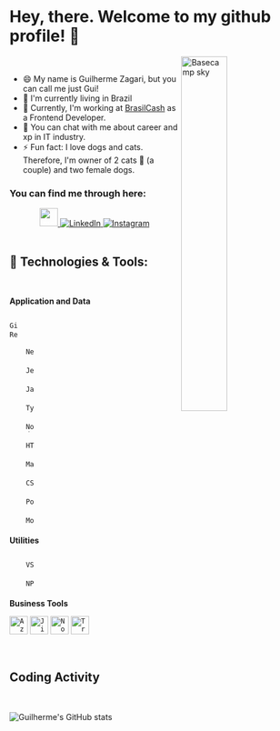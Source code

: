 # Hey, there. Welcome to my github profile! :wave:

<img align="right" width="40%" src="https://media.giphy.com/media/YxdQy6Vxbvb44/giphy.gif" alt="Basecamp sky" />

<!-- <img src="https://camo.githubusercontent.com/e8e7b06ecf583bc040eb60e44eb5b8e0ecc5421320a92929ce21522dbc34c891/68747470733a2f2f6d656469612e67697068792e636f6d2f6d656469612f6876524a434c467a6361737252346961377a2f67697068792e676966" width="30px" data-canonical-src="https://media.giphy.com/media/hvRJCLFzcasrR4ia7z/giphy.gif" style="max-width:100%;"> -->
<br/>

- 😄 My name is Guilherme Zagari, but you can call me just Gui!
- 🚩 I'm currently living in Brazil
- 🔭 Currently, I'm working at [BrasilCash](https://www.brasilcash.com.br/) as a Frontend Developer.
- 💬 You can chat with me about career and xp in IT industry.
- ⚡ Fun fact: I love dogs and cats. Therefore, I'm owner of 2 cats :paw_prints: (a couple) and two female dogs.

### You can find me through here:

<div align="center">
<a href="https://guizagari.vercel.app/" target="_blank"  rel="nofollow">
	<img src="https://user-images.githubusercontent.com/62578862/175121846-d4f25edd-bc47-4bd1-8eb5-ac0e1acf8f7b.svg" alt="medium" data-canonical-src="https://user-images.githubusercontent.com/62578862/175121846-d4f25edd-bc47-4bd1-8eb5-ac0e1acf8f7b.svg" style="color:white" width="32" height="32">
</a>
<a href="https://www.linkedin.com/in/guilherme-batalha-2b913448/" target="_blank"  rel="nofollow">
	<img src="https://camo.githubusercontent.com/1598532a3542326fff0ea5e0481f39287c1a1a201b07b4fff95c5ecd6a30553e/68747470733a2f2f696d672e736869656c64732e696f2f62616467652f4c696e6b6564496e2d2532333030373742352e7376673f267374796c653d666c61742d737175617265266c6f676f3d6c696e6b6564696e266c6f676f436f6c6f723d7768697465" alt="LinkedIn" data-canonical-src="https://img.shields.io/badge/LinkedIn-%230077B5.svg?&amp;style=flat-square&amp;logo=linkedin&amp;logoColor=white" style="max-width:100%;">
</a>
<a href="https://www.instagram.com/gui_zagari/" target="_blank"  rel="nofollow">
	<img src="https://camo.githubusercontent.com/b091cb88e26295fdc73b1f1f91d812216757930cb4d60f7951a07deff2a53fd5/68747470733a2f2f696d672e736869656c64732e696f2f62616467652f496e7374616772616d2d2532334534343035462e7376673f267374796c653d666c61742d737175617265266c6f676f3d696e7374616772616d266c6f676f436f6c6f723d7768697465" alt="Instagram" data-canonical-src="https://img.shields.io/badge/Instagram-%23E4405F.svg?&amp;style=flat-square&amp;logo=instagram&amp;logoColor=white" style="max-width:100%;">
</a>
</div>

<br/>

## :rocket: Technologies & Tools:

<br/>

**Application and Data**

<code>
<img src="https://cdn.jsdelivr.net/gh/devicons/devicon/icons/git/git-original.svg" alt="Git" width="16" height="16"/>
<img src="https://cdn.jsdelivr.net/gh/devicons/devicon/icons/react/react-original.svg" alt="React js" width="16" height="16"/>
</code>
<code>
	<img src="https://preview.redd.it/ov8qq3zq60l61.jpg?width=128&format=pjpg&auto=webp&s=456d022b930ddfafbe59ff9623e012f21e2df7e2" alt="Next js" width="16" height="16"/>
</code>
<code>
	<img src="https://cdn.jsdelivr.net/gh/devicons/devicon/icons/jest/jest-plain.svg" alt="Jest" width="16" height="16"/>
</code>
<code>
	<img src="https://cdn.jsdelivr.net/gh/devicons/devicon/icons/javascript/javascript-original.svg" alt="Javascript" width="16" height="16"/>
</code>
<code>
	<img src="https://cdn.jsdelivr.net/gh/devicons/devicon/icons/typescript/typescript-original.svg" alt="Typescript" width="16" height="16"/>    
</code>
<code>
	<img src="https://cdn.jsdelivr.net/gh/devicons/devicon/icons/nodejs/nodejs-original.svg" alt="Node js" width="16" height="16"/>
</code>
<code>
	<img src="https://cdn.jsdelivr.net/gh/devicons/devicon/icons/html5/html5-original.svg" alt="HTML5" width="16" height="16"/>
</code>
<code>
	<img src="https://img.icons8.com/color/344/material-ui.png" alt="Material UI" width="16" height="16"/>    
</code>
<code>
	<img src="https://cdn.jsdelivr.net/gh/devicons/devicon/icons/css3/css3-original.svg" alt="CSS" width="16" height="16"/>
</code>
<code>
	<img src="https://img.icons8.com/color/344/postgreesql.png" alt="Postgre SQL" width="16" height="16"/>
</code>
<code>
	<img src="https://cdn.jsdelivr.net/gh/devicons/devicon/icons/mongodb/mongodb-original.svg" alt="Mongo DB" width="16" height="16"/>
</code>

**Utilities**

<code>
	<img src="https://cdn.jsdelivr.net/gh/devicons/devicon/icons/vscode/vscode-original.svg" alt="VS Code" width="16" height="16"/>
</code>
<code>
	<img src="https://cdn.jsdelivr.net/gh/devicons/devicon/icons/npm/npm-original-wordmark.svg" alt="NPM" width="16" height="16"/>
</code>

**Business Tools**

<code><img height="32" src="https://img.icons8.com/color/344/azure-1.png" alt="Azure"/></code>
<code><img height="32" src="https://cdn.worldvectorlogo.com/logos/jira-1.svg" alt="Jira"/></code>
<code><img height="32" src="https://cdn.iconscout.com/icon/free/png-512/notion-1693557-1442598.png" alt="Notion"/></code>
<code><img height="32" src="https://cdn.iconscout.com/icon/free/png-512/trello-6-569395.png" alt="Trello"/></code>

<br/>

## Coding Activity

<br/>

![Guilherme's GitHub stats](https://github-readme-stats.vercel.app/api?username=Gui-Devz&show_icons=true&theme=dark&hide_border=true&cache_seconds=2000&include_all_commits=true&count_private=true)

<!--
**EvyOliveira/EvyOliveira** is a ✨ _special_ ✨ repository because its `README.md` (this file) appears on your GitHub profile.

Here are some ideas to get you started:

- 🔭 I’m currently working on ...
- 🌱 I’m currently learning ...
- 👯 I’m looking to collaborate on ...
- 🤔 I’m looking for help with ...
- 💬 Ask me about ...
- 📫 How to reach me: ...
- 😄 Pronouns: ...
- ⚡ Fun fact: ...
-->
